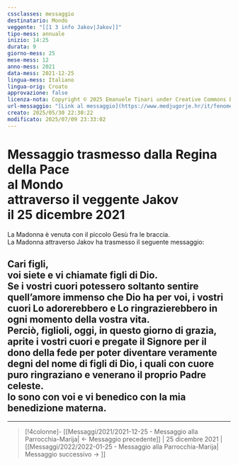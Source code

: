 ```yaml
---
cssclasses: messaggio
destinatario: Mondo
veggente: "[[1 3 info Jakov|Jakov]]"
tipo-mess: annuale
inizio: 14:25
durata: 9
giorno-mess: 25
mese-mess: 12
anno-mess: 2021
data-mess: 2021-12-25
lingua-mess: Italiano
lingua-orig: Croato
approvazione: false
licenza-nota: Copyright © 2025 Emanuele Tinari under Creative Commons BY-NC-SA 4.0 https://creativecommons.org/licenses/by-nc-sa/4.0/
url-messaggio: "[Link al messaggio](https://www.medjugorje.hr/it/fenomeno-di-medjugorje/apparizioni-annuali/)"
creato: 2025/05/30 22:30:22
modificato: 2025/07/09 23:33:02
---
```


# Messaggio trasmesso dalla Regina della Pace<br>al Mondo<br>attraverso il veggente Jakov<br>il 25 dicembre 2021

La Madonna è venuta con il piccolo Gesù fra le braccia.<br>La Madonna attraverso Jakov ha trasmesso il seguente messaggio:
## Cari figli,<br>voi siete e vi chiamate figli di Dio.<br>Se i vostri cuori potessero soltanto sentire quell’amore immenso che Dio ha per voi, i vostri cuori Lo adorerebbero e Lo ringrazierebbero in ogni momento della vostra vita.<br>Perciò, figlioli, oggi, in questo giorno di grazia, aprite i vostri cuori e pregate il Signore per il dono della fede per poter diventare veramente degni del nome di figli di Dio, i quali con cuore puro ringraziano e venerano il proprio Padre celeste.<br>Io sono con voi e vi benedico con la mia benedizione materna.

***

> [!4colonne]- [[Messaggi/2021/2021-12-25 - Messaggio alla Parrocchia-Marija| ← Messaggio precedente]] | 25 dicembre 2021 | [[Messaggi/2022/2022-01-25 - Messaggio alla Parrocchia-Marija| Messaggio successivo → ]]
